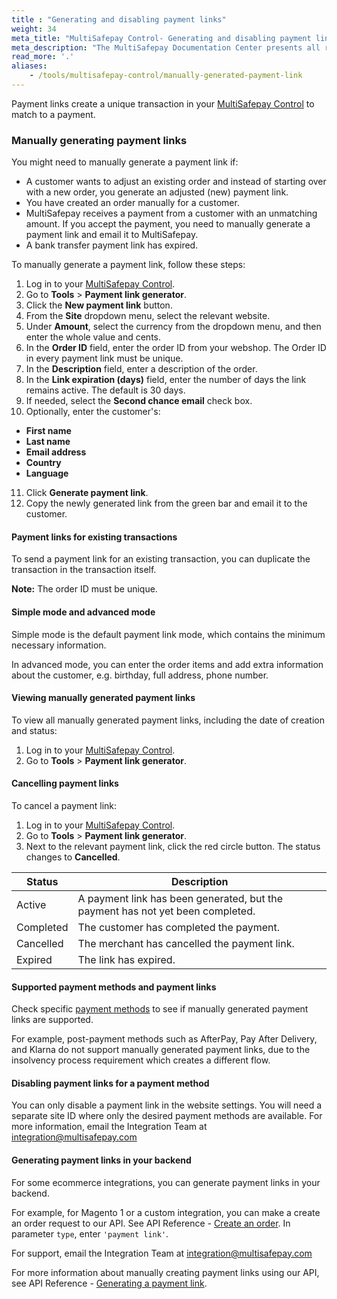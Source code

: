 ```yaml
---
title : "Generating and disabling payment links"
weight: 34
meta_title: "MultiSafepay Control- Generating and disabling payment links - MultiSafepay Docs"
meta_description: "The MultiSafepay Documentation Center presents all relevant information about our Plugins and API. You can also find support pages for payment methods, tools and general questions as well as the contact details of our Support and Integration Teams."
read_more: '.'
aliases:
    - /tools/multisafepay-control/manually-generated-payment-link
---
```


Payment links create a unique transaction in your [MultiSafepay Control](https://merchant.multisafepay.com/) to match to a payment.

### Manually generating payment links

You might need to manually generate a payment link if:

- A customer wants to adjust an existing order and instead of starting over with a new order, you generate an adjusted (new) payment link.
- You have created an order manually for a customer.
- MultiSafepay receives a payment from a customer with an unmatching amount. If you accept the payment, you need to manually generate a payment link and email it to MultiSafepay.
- A bank transfer payment link has expired.

To manually generate a payment link, follow these steps:

1. Log in to your [MultiSafepay Control](https://merchant.multisafepay.com).
2. Go to **Tools** > **Payment link generator**.
3. Click the **New payment link** button.
4. From the **Site** dropdown menu, select the relevant website.
5. Under **Amount**, select the currency from the dropdown menu, and then enter the whole value and cents.
6. In the **Order ID** field, enter the order ID from your webshop. The Order ID in every payment link must be unique.
7. In the **Description** field, enter a description of the order. 
8. In the **Link expiration (days)** field, enter the number of days the link remains active. The default is 30 days.
9. If needed, select the **Second chance email** check box. 
10. Optionally, enter the customer's:

  - **First name**
  - **Last name**
  - **Email address**
  - **Country**
  - **Language**
  
11. Click **Generate payment link**.
13. Copy the newly generated link from the green bar and email it to the customer.

#### Payment links for existing transactions

To send a payment link for an existing transaction, you can duplicate the transaction in the transaction itself. 

**Note:** The order ID must be unique.

#### Simple mode and advanced mode

Simple mode is the default payment link mode, which contains the minimum necessary information. 

In advanced mode, you can enter the order items and add extra information about the customer, e.g. birthday, full address, phone number. 

#### Viewing manually generated payment links

To view all manually generated payment links, including the date of creation and status:

1. Log in to your [MultiSafepay Control](https://merchant.multisafepay.com).
2. Go to **Tools** > **Payment link generator**.

#### Cancelling payment links

To cancel a payment link:

1. Log in to your [MultiSafepay Control](https://merchant.multisafepay.com).
2. Go to **Tools** > **Payment link generator**.
3. Next to the relevant payment link, click the red circle button. 
    The status changes to **Cancelled**. 

|  Status      | Description |
|-------------|---------------------------------------------------------------------------|
| Active      | A payment link has been generated, but the payment has not yet been completed.  | 
| Completed   | The customer has completed the payment. | 
| Cancelled   | The merchant has cancelled the payment link.| 
| Expired     | The link has expired.  | 

#### Supported payment methods and payment links 

Check specific [payment methods](/payment-methods/) to see if manually generated payment links are supported.

For example, post-payment methods such as AfterPay, Pay After Delivery, and Klarna do not support manually generated payment links, due to the insolvency process requirement which creates a different flow.

#### Disabling payment links for a payment method

You can only disable a payment link in the website settings. You will need a separate site ID where only the desired payment methods are available. For more information, email the Integration Team at <integration@multisafepay.com>

#### Generating payment links in your backend 

For some ecommerce integrations, you can generate payment links in your backend. 

For example, for Magento 1 or a custom integration, you can make a create an order request to our API. See API Reference - [Create an order](https://docs.multisafepay.com/api/#create-an-order). In parameter `type`,  enter `'payment link'`. 

For support, email the Integration Team at <integration@multisafepay.com>

For more information about manually creating payment links using our API, see API Reference - [Generating a payment link](/api/#generating-a-payment-link).
